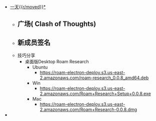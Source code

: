 - [一天](一天.md){{[r/moved](r/moved.md)}}[*](((-G0hKwSVW)))
    - 广场( Clash of Thoughts)
        - 
    - 新成员签名
        - 
    - 技巧分享
        - 桌面版Desktop Roam Research
            - Ubuntu
                - https://roam-electron-deploy.s3.us-east-2.amazonaws.com/roam-research_0.0.8_amd64.deb
            - Win
                - https://roam-electron-deploy.s3.us-east-2.amazonaws.com/Roam+Research+Setup+0.0.8.exe
            - Mac
                - https://roam-electron-deploy.s3.us-east-2.amazonaws.com/Roam+Research-0.0.8.dmg
- 
